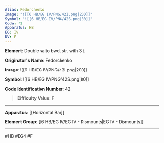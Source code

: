 ```yaml
---
Alias: Fedorchenko
Image: "![[6 HB/EG IV/PNG/42I.png|200]]"
Symbol: "![[6 HB/EG IV/PNG/42S.png|80]]"
Code: 42
Apparatus: HB
EG: IV
DV: F
---
```

**Element**: Double salto bwd. str. with 3 t.

**Originator's Name**: Fedorchenko

**Image**:
![[6 HB/EG IV/PNG/42I.png|200]]

**Symbol**:
![[6 HB/EG IV/PNG/42S.png|80]]

**Code Identification Number**: 42

>**Difficulty Value**: F

___
**Apparatus**: [[Horizontal Bar]]

**Element Group**: [[6 HB/EG IV/EG IV - Dismounts|EG IV - Dismounts]]
___
#HB #EG4 #F
